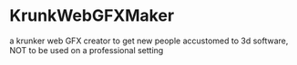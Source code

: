 # KrunkWebGFXMaker
a krunker web GFX creator to get new people accustomed to 3d software, NOT to be used on a professional setting
